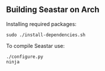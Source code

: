 ## Building Seastar on Arch

Installing required packages:
```
sudo ./install-dependencies.sh
```

To compile Seastar use:
```
./configure.py
ninja
```
